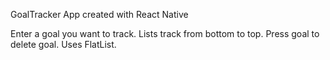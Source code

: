 GoalTracker App created with React Native

Enter a goal you want to track.
Lists track from bottom to top.
Press goal to delete goal.
Uses FlatList.
